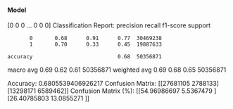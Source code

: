 #### Model
[0 0 0 ... 0 0 0]
Classification Report:
              precision    recall  f1-score   support

           0       0.68      0.91      0.77  30469238
           1       0.70      0.33      0.45  19887633

    accuracy                           0.68  50356871
   macro avg       0.69      0.62      0.61  50356871
weighted avg       0.69      0.68      0.65  50356871

Accuracy: 0.6805539406926217
Confusion Matrix:
[[27681105  2788133]
 [13298171  6589462]]
Confusion Matrix (%):
[[54.96986697  5.5367479 ]
 [26.40785803 13.0855271 ]]

